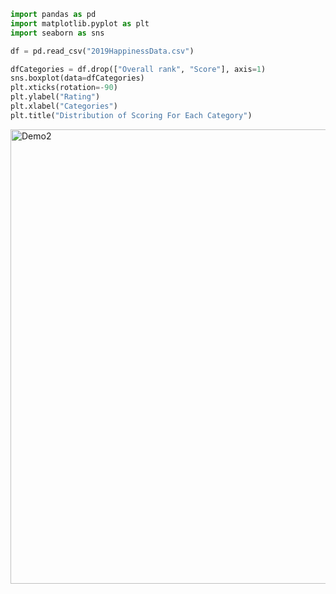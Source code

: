 ```python
import pandas as pd
import matplotlib.pyplot as plt
import seaborn as sns 
```


```python
df = pd.read_csv("2019HappinessData.csv")
```


```python
dfCategories = df.drop(["Overall rank", "Score"], axis=1)
sns.boxplot(data=dfCategories)
plt.xticks(rotation=-90)
plt.ylabel("Rating")
plt.xlabel("Categories")
plt.title("Distribution of Scoring For Each Category")
```


<img width="727" alt="Demo2" src="https://user-images.githubusercontent.com/67394270/89647136-0b4ef880-d88b-11ea-8e35-620d84cb9b49.png">




```python

```
